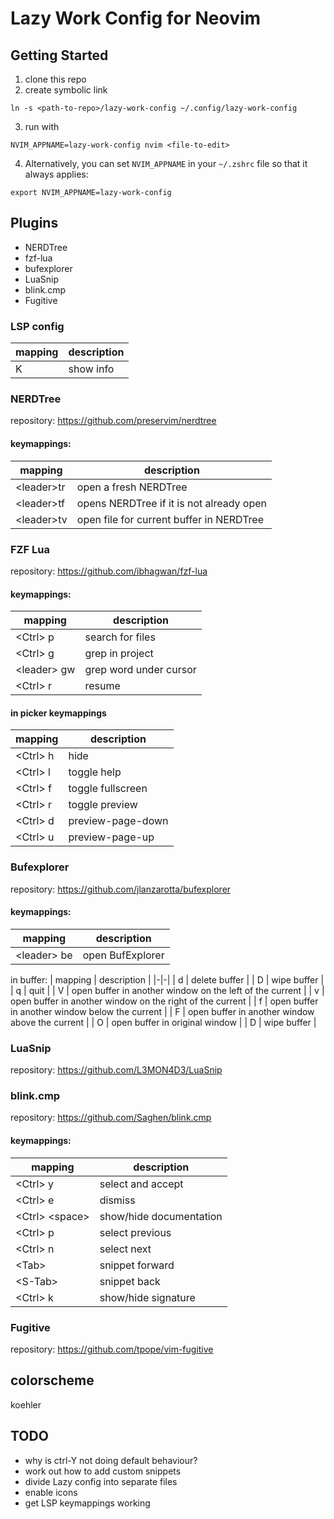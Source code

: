 # Lazy Work Config for Neovim

## Getting Started
1. clone this repo
2. create symbolic link
```
ln -s <path-to-repo>/lazy-work-config ~/.config/lazy-work-config
```
3. run with
```
NVIM_APPNAME=lazy-work-config nvim <file-to-edit>

```
4. Alternatively, you can set `NVIM_APPNAME` in your `~/.zshrc` file so that it always applies:
```
export NVIM_APPNAME=lazy-work-config
```
## Plugins

* NERDTree  
* fzf-lua
* bufexplorer
* LuaSnip
* blink.cmp
* Fugitive

### LSP config

| mapping | description |
|---------|-------------|
|    K    | show info   |

### NERDTree

repository: https://github.com/preservim/nerdtree

#### keymappings:
| mapping | description |
|-|-|
| &lt;leader>tr | open a fresh NERDTree |
| &lt;leader>tf | opens NERDTree if it is not already open |
| &lt;leader>tv | open file for current buffer in NERDTree |

### FZF Lua

repository: https://github.com/ibhagwan/fzf-lua

#### keymappings:
| mapping | description |
|-|-|
| &lt;Ctrl> p | search for files |
| &lt;Ctrl> g | grep in project |
| &lt;leader> gw | grep word under cursor |
| &lt;Ctrl> r | resume |

#### in picker keymappings
| mapping | description |
|-|-|
| &lt;Ctrl> h | hide |
| &lt;Ctrl> l | toggle help |
| &lt;Ctrl> f | toggle fullscreen |
| &lt;Ctrl> r | toggle preview |
| &lt;Ctrl> d | preview-page-down |
| &lt;Ctrl> u | preview-page-up |

### Bufexplorer

repository: https://github.com/jlanzarotta/bufexplorer

#### keymappings:
| mapping | description |
|-|-|
| &lt;leader> be | open BufExplorer |

in buffer:
| mapping | description |
|-|-|
| d | delete buffer |
| D | wipe buffer |
| q | quit |
| V | open buffer in another window on the left of the current |
| v | open buffer in another window on the right of the current |
| f | open buffer in another window below the current |
| F | open buffer in another window above the current |
| O | open buffer in original window |
| D | wipe buffer |

### LuaSnip

repository: https://github.com/L3MON4D3/LuaSnip


### blink.cmp

repository: https://github.com/Saghen/blink.cmp

#### keymappings: 
| mapping | description |
|-|-|
| &lt;Ctrl> y | select and accept |
| &lt;Ctrl> e | dismiss |
| &lt;Ctrl> &lt;space> | show/hide documentation |
| &lt;Ctrl> p | select previous |
| &lt;Ctrl> n | select next |
| &lt;Tab> | snippet forward |
| &lt;S-Tab> | snippet back |
| &lt;Ctrl> k | show/hide signature |

### Fugitive

repository: https://github.com/tpope/vim-fugitive

## colorscheme
koehler

## TODO
* why is ctrl-Y not doing default behaviour?
* work out how to add custom snippets
* divide Lazy config into separate files
* enable icons
* get LSP keymappings working
